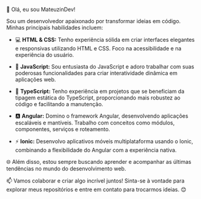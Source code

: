 👋 Olá, eu sou MateuzinDev!

Sou um desenvolvedor apaixonado por transformar ideias em código. Minhas principais habilidades incluem:

- 💻 **HTML & CSS:** Tenho experiência sólida em criar interfaces elegantes e responsivas utilizando HTML e CSS. Foco na acessibilidade e na experiência do usuário.

- 🚀 **JavaScript:** Sou entusiasta do JavaScript e adoro trabalhar com suas poderosas funcionalidades para criar interatividade dinâmica em aplicações web.

- 🔧 **TypeScript:** Tenho experiência em projetos que se beneficiam da tipagem estática do TypeScript, proporcionando mais robustez ao código e facilitando a manutenção.

- 🅰️ **Angular:** Domino o framework Angular, desenvolvendo aplicações escaláveis e mantíveis. Trabalho com conceitos como módulos, componentes, serviços e roteamento.

- ⚡️ **Ionic:** Desenvolvo aplicativos móveis multiplataforma usando o Ionic, combinando a flexibilidade do Angular com a experiência nativa.

🌐 Além disso, estou sempre buscando aprender e acompanhar as últimas tendências no mundo do desenvolvimento web.

📫 Vamos colaborar e criar algo incrível juntos! Sinta-se à vontade para explorar meus repositórios e entre em contato para trocarmos ideias. 😊
